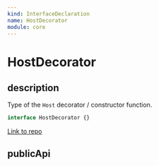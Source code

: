 ```yaml
---
kind: InterfaceDeclaration
name: HostDecorator
module: core
---
```


# HostDecorator

## description

Type of the `Host` decorator / constructor function.

```ts
interface HostDecorator {}
```

[Link to repo](https://github.com/timdeschryver/angular/blob/master/packages/core/src/di/metadata.ts#L198-L216)

## publicApi

